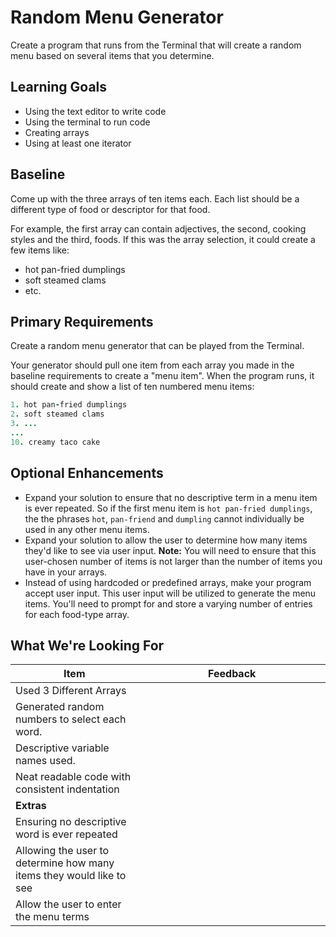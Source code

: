 # Random Menu Generator
Create a program that runs from the Terminal that will create a random menu based on several items that you determine.

## Learning Goals
- Using the text editor to write code
- Using the terminal to run code
- Creating arrays
- Using at least one iterator

## Baseline
Come up with the three arrays of ten items each. Each list should be a different type of food or descriptor for that food.

For example, the first array can contain adjectives, the second, cooking styles and the third, foods. If this was the array selection, it could create a few items like:

- hot pan-fried dumplings
- soft steamed clams
- etc.

## Primary Requirements
Create a random menu generator that can be played from the Terminal.

Your generator should pull one item from each array you made in the baseline requirements to create a "menu item". When the program runs, it should create and show a list of ten numbered menu items:

```ruby
1. hot pan-fried dumplings
2. soft steamed clams
3. ...
...
10. creamy taco cake
```

## Optional Enhancements
- Expand your solution to ensure that no descriptive term in a menu item is ever repeated. So if the first menu item is `hot pan-fried dumplings`, the the phrases `hot`, `pan-friend` and `dumpling` cannot individually be used in any other menu items.
- Expand your solution to allow the user to determine how many items they'd like to see via user input.
  __Note:__ You will need to ensure that this user-chosen number of items is not larger than the number of items you have in your arrays.
- Instead of using hardcoded or predefined arrays, make your program accept user input. This user input will be utilized to generate the menu items. You'll need to prompt for and store a varying number of entries for each food-type array.

## What We're Looking For

| Item  	| Feedback  	|
|---	|---	|
| Used 3 Different Arrays  	|  &nbsp;&nbsp;&nbsp;&nbsp;&nbsp;&nbsp;&nbsp;&nbsp;&nbsp;&nbsp;&nbsp;&nbsp;&nbsp;&nbsp;&nbsp;&nbsp;&nbsp;&nbsp;&nbsp;&nbsp;&nbsp;&nbsp;&nbsp;&nbsp;&nbsp;&nbsp;&nbsp;&nbsp;&nbsp;&nbsp;&nbsp;&nbsp;&nbsp;&nbsp;&nbsp;&nbsp;&nbsp;&nbsp;&nbsp;&nbsp;&nbsp;&nbsp;&nbsp;&nbsp;&nbsp;&nbsp;&nbsp;&nbsp;&nbsp;&nbsp;&nbsp;&nbsp;&nbsp;&nbsp;&nbsp;&nbsp;&nbsp;&nbsp;&nbsp;&nbsp;&nbsp;&nbsp;&nbsp;&nbsp;&nbsp;&nbsp; 	|
| Generated random numbers to select each word.  	|   	|
| Descriptive variable names used.  	|   	|
| Neat readable code with consistent indentation  	|   	|
| **Extras**  	|   	|
| Ensuring no descriptive word is ever repeated  	|   	|
| Allowing the user to determine how many items they would like to see  	|   	|
| Allow the user to enter the menu terms  	|   	|
